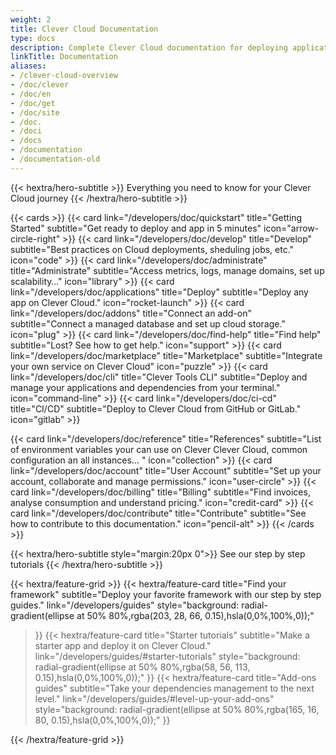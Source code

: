 ```yaml
---
weight: 2
title: Clever Cloud Documentation
type: docs
description: Complete Clever Cloud documentation for deploying applications, managing add-ons, configuring domains, and scaling infrastructure
linkTitle: Documentation
aliases:
- /clever-cloud-overview
- /doc/clever
- /doc/en
- /doc/get
- /doc/site
- /doc.
- /doci
- /docs
- /documentation
- /documentation-old
---
```


{{< hextra/hero-subtitle >}}
  Everything you need to know for your Clever Cloud journey
{{< /hextra/hero-subtitle >}}

{{< cards >}}
  {{< card link="/developers/doc/quickstart" title="Getting Started" subtitle="Get ready to deploy and app in 5 minutes" icon="arrow-circle-right" >}}
  {{< card link="/developers/doc/develop" title="Develop" subtitle="Best practices on Cloud deployments, sheduling jobs, etc." icon="code" >}}
  {{< card link="/developers/doc/administrate" title="Administrate" subtitle="Access metrics, logs, manage domains, set up scalability…" icon="library" >}}
  {{< card link="/developers/doc/applications" title="Deploy" subtitle="Deploy any app on Clever Cloud." icon="rocket-launch" >}}
   {{< card link="/developers/doc/addons" title="Connect an add-on" subtitle="Connect a managed database and set up cloud storage." icon="plug" >}}
  {{< card link="/developers/doc/find-help" title="Find help" subtitle="Lost? See how to get help." icon="support" >}}
  {{< card link="/developers/doc/marketplace" title="Marketplace" subtitle="Integrate your own service on Clever Cloud" icon="puzzle" >}}
  {{< card link="/developers/doc/cli" title="Clever Tools CLI" subtitle="Deploy and manage your applications and dependencies from your terminal." icon="command-line" >}}
  {{< card link="/developers/doc/ci-cd" title="CI/CD" subtitle="Deploy to Clever Cloud from GitHub or GitLab." icon="gitlab" >}}

  {{< card link="/developers/doc/reference" title="References" subtitle="List of environment variables your can use on Clever Clever Cloud, common configuration an all instances… " icon="collection" >}}
  {{< card link="/developers/doc/account" title="User Account" subtitle="Set up your account, collaborate and manage permissions." icon="user-circle" >}}
  {{< card link="/developers/doc/billing" title="Billing" subtitle="Find invoices, analyse consumption and understand pricing." icon="credit-card" >}}
  {{< card link="/developers/doc/contribute" title="Contribute" subtitle="See how to contribute to this documentation." icon="pencil-alt" >}}
{{< /cards >}}

{{< hextra/hero-subtitle style="margin:20px 0">}}
  See our step by step tutorials
{{< /hextra/hero-subtitle >}}

{{< hextra/feature-grid >}}
  {{< hextra/feature-card
    title="Find your framework"
    subtitle="Deploy your favorite framework with our step by step guides."
    link="/developers/guides"
    style="background: radial-gradient(ellipse at 50% 80%,rgba(203, 28, 66, 0.15),hsla(0,0%,100%,0));"
  >}}
  {{< hextra/feature-card
    title="Starter tutorials"
    subtitle="Make a starter app and deploy it on Clever Cloud."
    link="/developers/guides/#starter-tutorials"
    style="background: radial-gradient(ellipse at 50% 80%,rgba(58, 56, 113, 0.15),hsla(0,0%,100%,0));"
  >}}
  {{< hextra/feature-card
    title="Add-ons guides"
    subtitle="Take your dependencies management to the next level."
    link="/developers/guides/#level-up-your-add-ons"
    style="background: radial-gradient(ellipse at 50% 80%,rgba(165, 16, 80, 0.15),hsla(0,0%,100%,0));"
  >}}

{{< /hextra/feature-grid >}}
